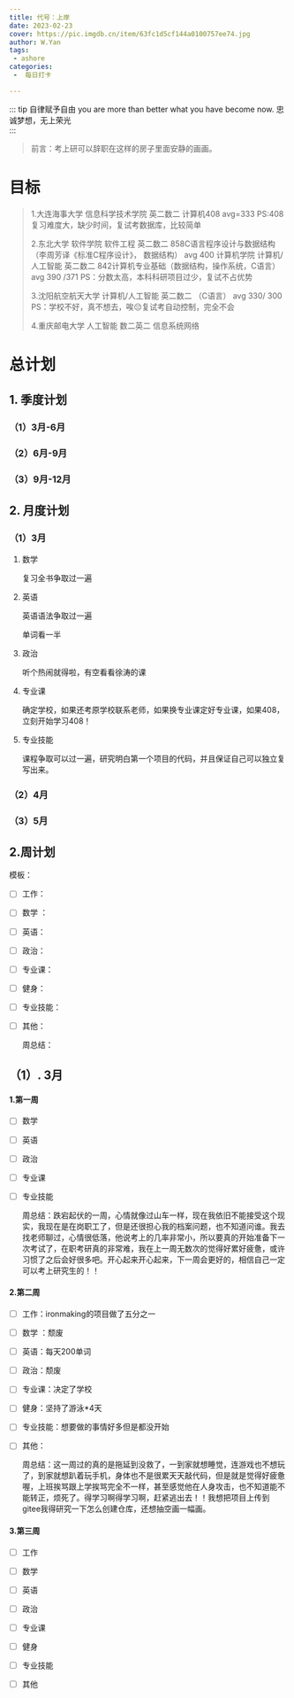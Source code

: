```yaml
---
title: 代号：上岸
date: 2023-02-23
cover: https://pic.imgdb.cn/item/63fc1d5cf144a0100757ee74.jpg
author: W.Yan
tags:
 - ashore
categories:
 -  每日打卡

---
```


::: tip 自律赋予自由
you are more than better what you have become now.   忠诚梦想，无上荣光<br>
:::

<!-- more -->

> 前言：考上研可以辞职在这样的房子里面安静的画画。

# 目标

> 1.大连海事大学 信息科学技术学院 英二数二 计算机408       avg=333      PS:408复习难度大，缺少时间，复试考数据库，比较简单
>
> 2.东北大学  软件学院  软件工程  英二数二  858C语言程序设计与数据结构（李周芳译《标准C程序设计》，                  数据结构）       avg 400
>              计算机学院  计算机/人工智能  英二数二 842计算机专业基础（数据结构，操作系统，C语言）                           avg 390 /371                                                    PS：分数太高，本科科研项目过少，复试不占优势
>
> 3.沈阳航空航天大学  计算机/人工智能  英二数二  （C语言） avg    330/  300    PS：学校不好，真不想去，唉😔复试考自动控制，完全不会
>
> 4.重庆邮电大学 人工智能 数二英二 信息系统网络 

# 总计划

## 1. 季度计划

### （1）3月-6月

### （2）6月-9月

### （3）9月-12月

## 2. 月度计划

### （1）3月

1. 数学

   复习全书争取过一遍

2. 英语

    英语语法争取过一遍

   单词看一半

3. 政治

   听个热闹就得啦，有空看看徐涛的课

4. 专业课

    确定学校，如果还考原学校联系老师，如果换专业课定好专业课，如果408，立刻开始学习408！

5. 专业技能

   课程争取可以过一遍，研究明白第一个项目的代码，并且保证自己可以独立复写出来。

### （2）4月

### （3）5月



## 2.周计划

模板：

- [ ] 工作：

- [ ] 数学  ：

- [ ] 英语：

- [ ] 政治：

- [ ] 专业课：

- [ ] 健身：

- [ ] 专业技能：

- [ ] 其他：

  

  周总结：

## （1）. 3月

#### 1.第一周

- [ ] 数学

- [ ] 英语

- [ ] 政治

- [ ] 专业课

- [ ] 专业技能

  

  周总结：跌宕起伏的一周，心情就像过山车一样，现在我依旧不能接受这个现实，我现在是在岗职工了，但是还很担心我的档案问题，也不知道问谁。我去找老师聊过，心情很低落，他说考上的几率非常小，所以要真的开始准备下一次考试了，在职考研真的非常难，我在上一周无数次的觉得好累好疲惫，或许习惯了之后会好很多吧。开心起来开心起来，下一周会更好的，相信自己一定可以考上研究生的！！

#### 2.第二周

- [ ] 工作：ironmaking的项目做了五分之一

- [ ] 数学  ：颓废

- [ ] 英语：每天200单词

- [ ] 政治：颓废

- [ ] 专业课：决定了学校

- [ ] 健身：坚持了游泳*4天

- [ ] 专业技能：想要做的事情好多但是都没开始

- [ ] 其他：

  

  周总结：这一周过的真的是拖延到没救了，一到家就想睡觉，连游戏也不想玩了，到家就想趴着玩手机，身体也不是很累天天敲代码，但是就是觉得好疲惫喔，上班挨骂跟上学挨骂完全不一样，甚至感觉他在人身攻击，也不知道能不能转正，烦死了。得学习啊得学习啊，赶紧逃出去！！我想把项目上传到gitee我得研究一下怎么创建仓库，还想抽空画一幅画。

#### 3.第三周

- [ ] 工作
- [ ] 数学  
- [ ] 英语
- [ ] 政治
- [ ] 专业课
- [ ] 健身
- [ ] 专业技能
- [ ] 其他




